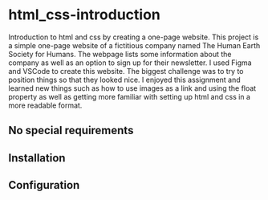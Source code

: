 # html_css-introduction
Introduction to html and css by creating a one-page website.
    This project is a simple one-page website of a fictitious company named The Human Earth Society for Humans. The webpage lists some information about the company as well as an option to sign up for their newsletter.
    I used Figma and VSCode to create this website. The biggest challenge was to try to position things so that they looked nice. I enjoyed this assignment and learned new things such as how to use images as a link and using the float property as well as getting more familiar with setting up html and css in a more readable format.


## No special requirements

## Installation


## Configuration
